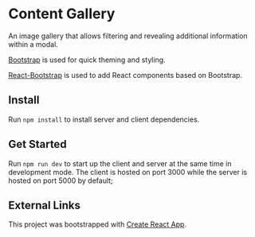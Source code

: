 # Content Gallery

An image gallery that allows filtering and revealing additional information within a modal.

[Bootstrap](https://getbootstrap.com/) is used for quick theming and styling.

[React-Bootstrap](https://github.com/react-bootstrap/react-bootstrap) is used to add React components based on Bootstrap.

## Install

Run `npm install` to install server and client dependencies.

## Get Started

Run `npm run dev` to start up the client and server at the same time in development mode. The client is hosted on port 3000 while the server is hosted on port 5000 by default;

## External Links

This project was bootstrapped with [Create React App](https://github.com/facebook/create-react-app).

